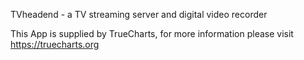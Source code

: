 

TVheadend - a TV streaming server and digital video recorder

This App is supplied by TrueCharts, for more information please visit https://truecharts.org
